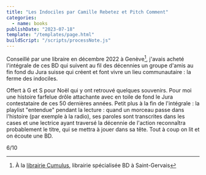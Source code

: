```yaml
---
title: "Les Indociles par Camille Rebetez et Pitch Comment"
categories:
  - name: books
publishDate: "2023-07-18"
template: "/templates/page.html"
buildScript: "/scripts/processNote.js"
---
```


Conseillé par une libraire en décembre 2022 à Genève[^1], j'avais acheté l'intégrale de ces BD qui suivent au fil des décennies un groupe d'amis au fin fond du Jura suisse qui créent et font vivre un lieu communautaire : la ferme des indociles.

Offert à G et S pour Noël qui y ont retrouvé quelques souvenirs. Pour moi une histoire farfelue drôle attachante avec en toile de fond le Jura contestataire de ces 50 dernières années. Petit plus à la fin de l'intégrale : la playlist "entendue" pendant la lecture : quand un morceau passe dans l'histoire (par exemple à la radio), ses paroles sont transcrites dans les cases et une lectrice ayant traversé la décennie de l'action reconnaîtra probablement le titre, qui se mettra à jouer dans sa tête. Tout à coup on lit et on écoute une BD.

6/10

[^1]: À la [librairie Cumulus](https://goo.gl/maps/37HuwgWGwVayi8HQ8), librairie spécialisée BD à Saint-Gervais
